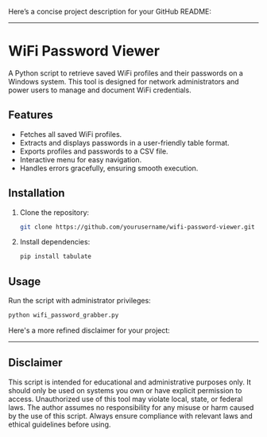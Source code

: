 Here’s a concise project description for your GitHub README:

---

# WiFi Password Viewer

A Python script to retrieve saved WiFi profiles and their passwords on a Windows system. This tool is designed for network administrators and power users to manage and document WiFi credentials.

## Features
- Fetches all saved WiFi profiles.
- Extracts and displays passwords in a user-friendly table format.
- Exports profiles and passwords to a CSV file.
- Interactive menu for easy navigation.
- Handles errors gracefully, ensuring smooth execution.

## Installation
1. Clone the repository:
   ```bash
   git clone https://github.com/yourusername/wifi-password-viewer.git
   ```
2. Install dependencies:
   ```bash
   pip install tabulate
   ```

## Usage
Run the script with administrator privileges:
```bash
python wifi_password_grabber.py
```

Here's a more refined disclaimer for your project:

---

## Disclaimer

This script is intended for educational and administrative purposes only. It should only be used on systems you own or have explicit permission to access. Unauthorized use of this tool may violate local, state, or federal laws. The author assumes no responsibility for any misuse or harm caused by the use of this script. Always ensure compliance with relevant laws and ethical guidelines before using.
